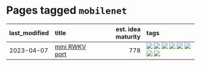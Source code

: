 # Pages tagged `mobilenet`

|last_modified|title|est. idea maturity|tags
|:---|:---|---:|:---|
|2023-04-07|[mini RWKV port](../rust_rwkv.md)|778|[![](https://img.shields.io/badge/tag-RNN-d9f12f)](../tags/RNN.md) [![](https://img.shields.io/badge/tag-completed-b4243e)](../tags/completed.md) [![](https://img.shields.io/badge/tag-experimental-c4fb38)](../tags/experimental.md) [![](https://img.shields.io/badge/tag-ggml-fe76cf)](../tags/ggml.md) [![](https://img.shields.io/badge/tag-mobilenet-8fb3d)](../tags/mobilenet.md) [![](https://img.shields.io/badge/tag-model_compression-8a140)](../tags/model_compression.md) [![](https://img.shields.io/badge/tag-tooling-dad82b)](../tags/tooling.md) [![](https://img.shields.io/badge/tag-wip-35d420)](../tags/wip.md)|